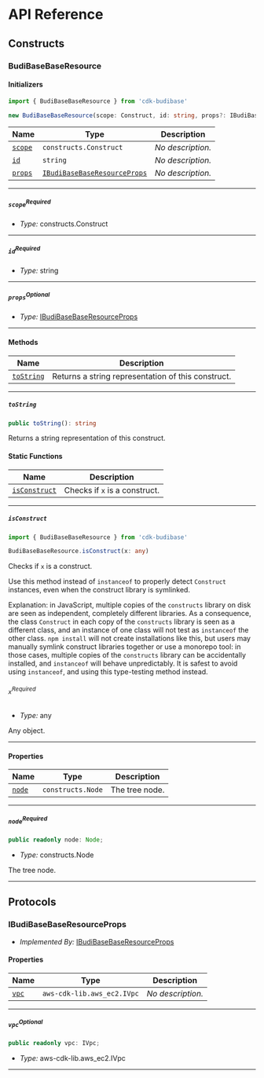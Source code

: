 # API Reference <a name="API Reference" id="api-reference"></a>

## Constructs <a name="Constructs" id="Constructs"></a>

### BudiBaseBaseResource <a name="BudiBaseBaseResource" id="cdk-budibase.BudiBaseBaseResource"></a>

#### Initializers <a name="Initializers" id="cdk-budibase.BudiBaseBaseResource.Initializer"></a>

```typescript
import { BudiBaseBaseResource } from 'cdk-budibase'

new BudiBaseBaseResource(scope: Construct, id: string, props?: IBudiBaseBaseResourceProps)
```

| **Name** | **Type** | **Description** |
| --- | --- | --- |
| <code><a href="#cdk-budibase.BudiBaseBaseResource.Initializer.parameter.scope">scope</a></code> | <code>constructs.Construct</code> | *No description.* |
| <code><a href="#cdk-budibase.BudiBaseBaseResource.Initializer.parameter.id">id</a></code> | <code>string</code> | *No description.* |
| <code><a href="#cdk-budibase.BudiBaseBaseResource.Initializer.parameter.props">props</a></code> | <code><a href="#cdk-budibase.IBudiBaseBaseResourceProps">IBudiBaseBaseResourceProps</a></code> | *No description.* |

---

##### `scope`<sup>Required</sup> <a name="scope" id="cdk-budibase.BudiBaseBaseResource.Initializer.parameter.scope"></a>

- *Type:* constructs.Construct

---

##### `id`<sup>Required</sup> <a name="id" id="cdk-budibase.BudiBaseBaseResource.Initializer.parameter.id"></a>

- *Type:* string

---

##### `props`<sup>Optional</sup> <a name="props" id="cdk-budibase.BudiBaseBaseResource.Initializer.parameter.props"></a>

- *Type:* <a href="#cdk-budibase.IBudiBaseBaseResourceProps">IBudiBaseBaseResourceProps</a>

---

#### Methods <a name="Methods" id="Methods"></a>

| **Name** | **Description** |
| --- | --- |
| <code><a href="#cdk-budibase.BudiBaseBaseResource.toString">toString</a></code> | Returns a string representation of this construct. |

---

##### `toString` <a name="toString" id="cdk-budibase.BudiBaseBaseResource.toString"></a>

```typescript
public toString(): string
```

Returns a string representation of this construct.

#### Static Functions <a name="Static Functions" id="Static Functions"></a>

| **Name** | **Description** |
| --- | --- |
| <code><a href="#cdk-budibase.BudiBaseBaseResource.isConstruct">isConstruct</a></code> | Checks if `x` is a construct. |

---

##### `isConstruct` <a name="isConstruct" id="cdk-budibase.BudiBaseBaseResource.isConstruct"></a>

```typescript
import { BudiBaseBaseResource } from 'cdk-budibase'

BudiBaseBaseResource.isConstruct(x: any)
```

Checks if `x` is a construct.

Use this method instead of `instanceof` to properly detect `Construct`
instances, even when the construct library is symlinked.

Explanation: in JavaScript, multiple copies of the `constructs` library on
disk are seen as independent, completely different libraries. As a
consequence, the class `Construct` in each copy of the `constructs` library
is seen as a different class, and an instance of one class will not test as
`instanceof` the other class. `npm install` will not create installations
like this, but users may manually symlink construct libraries together or
use a monorepo tool: in those cases, multiple copies of the `constructs`
library can be accidentally installed, and `instanceof` will behave
unpredictably. It is safest to avoid using `instanceof`, and using
this type-testing method instead.

###### `x`<sup>Required</sup> <a name="x" id="cdk-budibase.BudiBaseBaseResource.isConstruct.parameter.x"></a>

- *Type:* any

Any object.

---

#### Properties <a name="Properties" id="Properties"></a>

| **Name** | **Type** | **Description** |
| --- | --- | --- |
| <code><a href="#cdk-budibase.BudiBaseBaseResource.property.node">node</a></code> | <code>constructs.Node</code> | The tree node. |

---

##### `node`<sup>Required</sup> <a name="node" id="cdk-budibase.BudiBaseBaseResource.property.node"></a>

```typescript
public readonly node: Node;
```

- *Type:* constructs.Node

The tree node.

---




## Protocols <a name="Protocols" id="Protocols"></a>

### IBudiBaseBaseResourceProps <a name="IBudiBaseBaseResourceProps" id="cdk-budibase.IBudiBaseBaseResourceProps"></a>

- *Implemented By:* <a href="#cdk-budibase.IBudiBaseBaseResourceProps">IBudiBaseBaseResourceProps</a>


#### Properties <a name="Properties" id="Properties"></a>

| **Name** | **Type** | **Description** |
| --- | --- | --- |
| <code><a href="#cdk-budibase.IBudiBaseBaseResourceProps.property.vpc">vpc</a></code> | <code>aws-cdk-lib.aws_ec2.IVpc</code> | *No description.* |

---

##### `vpc`<sup>Optional</sup> <a name="vpc" id="cdk-budibase.IBudiBaseBaseResourceProps.property.vpc"></a>

```typescript
public readonly vpc: IVpc;
```

- *Type:* aws-cdk-lib.aws_ec2.IVpc

---

